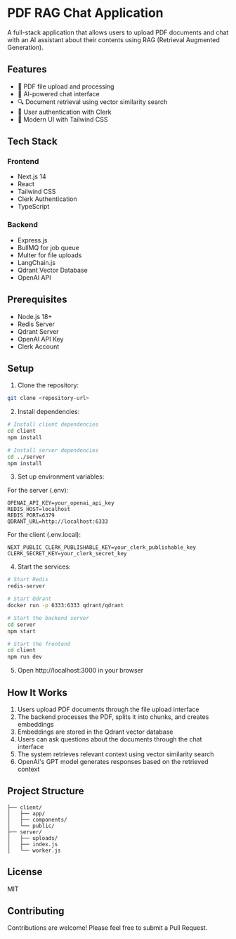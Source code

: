 # PDF RAG Chat Application

A full-stack application that allows users to upload PDF documents and chat with an AI assistant about their contents using RAG (Retrieval Augmented Generation).

## Features

- 📁 PDF file upload and processing
- 💬 AI-powered chat interface
- 🔍 Document retrieval using vector similarity search
- 🔐 User authentication with Clerk
- 🎨 Modern UI with Tailwind CSS

## Tech Stack

### Frontend
- Next.js 14
- React
- Tailwind CSS
- Clerk Authentication
- TypeScript

### Backend
- Express.js
- BullMQ for job queue
- Multer for file uploads
- LangChain.js
- Qdrant Vector Database
- OpenAI API

## Prerequisites

- Node.js 18+
- Redis Server
- Qdrant Server
- OpenAI API Key
- Clerk Account

## Setup

1. Clone the repository:
```bash
git clone <repository-url>
```

2. Install dependencies:
```bash
# Install client dependencies
cd client
npm install

# Install server dependencies
cd ../server
npm install
```

3. Set up environment variables:

For the server (.env):
```
OPENAI_API_KEY=your_openai_api_key
REDIS_HOST=localhost
REDIS_PORT=6379
QDRANT_URL=http://localhost:6333
```

For the client (.env.local):
```
NEXT_PUBLIC_CLERK_PUBLISHABLE_KEY=your_clerk_publishable_key
CLERK_SECRET_KEY=your_clerk_secret_key
```

4. Start the services:
```bash
# Start Redis
redis-server

# Start Qdrant
docker run -p 6333:6333 qdrant/qdrant

# Start the backend server
cd server
npm start

# Start the frontend
cd client
npm run dev
```

5. Open http://localhost:3000 in your browser

## How It Works

1. Users upload PDF documents through the file upload interface
2. The backend processes the PDF, splits it into chunks, and creates embeddings
3. Embeddings are stored in the Qdrant vector database
4. Users can ask questions about the documents through the chat interface
5. The system retrieves relevant context using vector similarity search
6. OpenAI's GPT model generates responses based on the retrieved context

## Project Structure

```
├── client/
│   ├── app/
│   ├── components/
│   └── public/
├── server/
│   ├── uploads/
│   ├── index.js
│   └── worker.js
```

## License

MIT

## Contributing

Contributions are welcome! Please feel free to submit a Pull Request.
